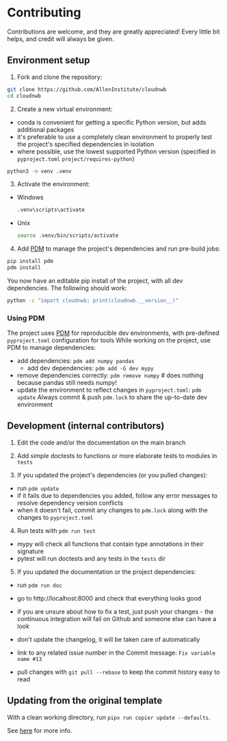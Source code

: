 # Contributing

Contributions are welcome, and they are greatly appreciated!
Every little bit helps, and credit will always be given.

## Environment setup

1. Fork and clone the repository:
```bash
git clone https://github.com/AllenInstitute/cloudnwb
cd cloudnwb
```

2. Create a new virtual environment:
- conda is convenient for getting a specific Python version, but adds additional packages
- it's preferable to use a completely clean environment to properly test the project's specified dependencies in isolation
- where possible, use the lowest supported Python version (specified in `pyproject.toml` `project/requires-python`) 
```bash
python3 -m venv .venv
```

3. Activate the environment:
- Windows
  ```bash
  .venv\scripts\activate
  ```

- Unix
  ```bash
  source .venv/bin/scripts/activate
  ```

4. Add [PDM](https://pdm.fming.dev) to manage the project's dependencies and run pre-build jobs:
```bash
pip install pdm
pdm install
```

You now have an editable pip install of the project, with all dev dependencies.
The following should work:
```bash
python -c "import cloudnwb; print(cloudnwb.__version__)"
```

### Using PDM

The project uses [PDM](https://pdm.fming.dev) for reproducible dev environments, with pre-defined `pyproject.toml` configuration for tools
While working on the project, use PDM to manage dependencies:
- add dependencies: `pdm add numpy pandas`
  - add dev dependencies: `pdm add -G dev mypy`
- remove dependencies correctly: `pdm remove numpy`   # does nothing because pandas still needs numpy!
- update the environment to reflect changes in `pyproject.toml`: `pdm update`
Always commit & push `pdm.lock` to share the up-to-date dev environment


## Development (internal contributors)

1. Edit the code and/or the documentation on the main branch

2. Add simple doctests to functions or more elaborate tests to modules in `tests`

3. If you updated the project's dependencies (or you pulled changes):
  - run `pdm update`
  - if it fails due to dependencies you added, follow any error messages to resolve dependency version conflicts
  - when it doesn't fail, commit any changes to `pdm.lock` along with the changes to `pyproject.toml`

4. Run tests with `pdm run test`
  - mypy will check all functions that contain type annotations in their signature
  - pytest will run doctests and any tests in the `tests` dir

5. If you updated the documentation or the project dependencies:
  - run `pdm run doc`
  - go to http://localhost:8000 and check that everything looks good
 
- if you are unsure about how to fix a test, just push your changes - the continuous integration will fail on Github and someone else can have a look

- don't update the changelog, it will be taken care of automatically

- link to any related issue number in the Commit message: `Fix variable name #13` 

- pull changes with `git pull --rebase` to keep the commit history easy to read

## Updating from the original template
With a clean working directory, run `pipx run copier update --defaults`.

See [here](https://github.com/AllenInstitute/copier-pdm-npc/blob/main/README.md)
for more info.